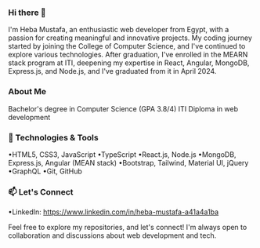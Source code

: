 ### Hi there 👋
I'm Heba Mustafa, an enthusiastic web developer from Egypt, with a passion for creating meaningful and innovative projects. My coding journey started by joining the College of Computer Science, and I've continued to explore various technologies. After graduation, I've enrolled in the MEARN stack program at ITI, deepening my expertise in React, Angular, MongoDB, Express.js, and Node.js, and I've graduated from it in April 2024.
### About Me 
Bachelor's degree in Computer Science (GPA 3.8/4) 
ITI Diploma in web development
### 🔧 Technologies & Tools
•HTML5, CSS3, JavaScript
•TypeScript
•React.js, Node.js
•MongoDB, Express.js, Angular (MEAN stack)
•Bootstrap, Tailwind, Material UI, jQuery
•GraphQL
•Git, GitHub

### 📫 Let's Connect
•LinkedIn: https://www.linkedin.com/in/heba-mustafa-a41a4a1ba

Feel free to explore my repositories, and let's connect! I'm always open to collaboration and discussions about web development and tech.


<!--
**Heba-Mustafa/Heba-Mustafa** is a ✨ _special_ ✨ repository because its `README.md` (this file) appears on your GitHub profile.

Here are some ideas to get you started:

- 🔭 I’m currently working on ...
- 🌱 I’m currently learning ...
- 👯 I’m looking to collaborate on ...
- 🤔 I’m looking for help with ...
- 💬 Ask me about ...
- 📫 How to reach me: ...
- 😄 Pronouns: ...
- ⚡ Fun fact: ...
-->
